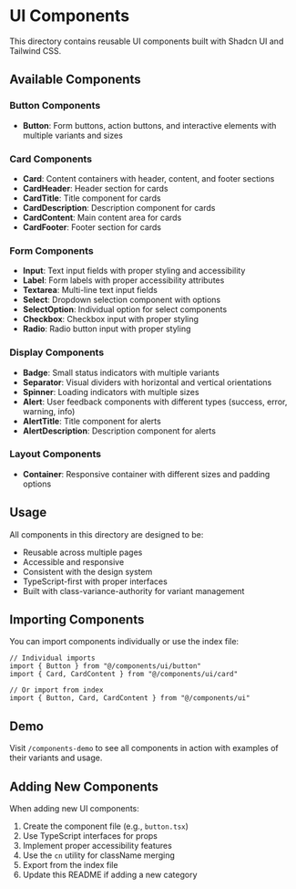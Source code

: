 # UI Components

This directory contains reusable UI components built with Shadcn UI and Tailwind CSS.

## Available Components

### Button Components
- **Button**: Form buttons, action buttons, and interactive elements with multiple variants and sizes

### Card Components
- **Card**: Content containers with header, content, and footer sections
- **CardHeader**: Header section for cards
- **CardTitle**: Title component for cards
- **CardDescription**: Description component for cards
- **CardContent**: Main content area for cards
- **CardFooter**: Footer section for cards

### Form Components
- **Input**: Text input fields with proper styling and accessibility
- **Label**: Form labels with proper accessibility attributes
- **Textarea**: Multi-line text input fields
- **Select**: Dropdown selection component with options
- **SelectOption**: Individual option for select components
- **Checkbox**: Checkbox input with proper styling
- **Radio**: Radio button input with proper styling

### Display Components
- **Badge**: Small status indicators with multiple variants
- **Separator**: Visual dividers with horizontal and vertical orientations
- **Spinner**: Loading indicators with multiple sizes
- **Alert**: User feedback components with different types (success, error, warning, info)
- **AlertTitle**: Title component for alerts
- **AlertDescription**: Description component for alerts

### Layout Components
- **Container**: Responsive container with different sizes and padding options

## Usage

All components in this directory are designed to be:
- Reusable across multiple pages
- Accessible and responsive
- Consistent with the design system
- TypeScript-first with proper interfaces
- Built with class-variance-authority for variant management

## Importing Components

You can import components individually or use the index file:

```tsx
// Individual imports
import { Button } from "@/components/ui/button"
import { Card, CardContent } from "@/components/ui/card"

// Or import from index
import { Button, Card, CardContent } from "@/components/ui"
```

## Demo

Visit `/components-demo` to see all components in action with examples of their variants and usage.

## Adding New Components

When adding new UI components:
1. Create the component file (e.g., `button.tsx`)
2. Use TypeScript interfaces for props
3. Implement proper accessibility features
4. Use the `cn` utility for className merging
5. Export from the index file
6. Update this README if adding a new category 